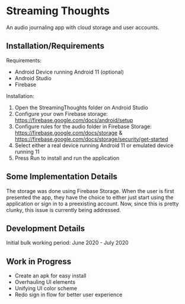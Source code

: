 # Streaming Thoughts
An audio journaling app with cloud storage and user accounts.

## Installation/Requirements
Requirements:
- Android Device running Android 11 (optional)
- Android Studio
- Firebase

Installation:
1. Open the StreamingThoughts folder on Android Studio
2. Configure your own Firebase storage: https://firebase.google.com/docs/android/setup
3. Configure rules for the audio folder in Firebase Storage: https://firebase.google.com/docs/storage & https://firebase.google.com/docs/storage/security/get-started
4. Select either a real device running Android 11 or emulated device running 11
5. Press Run to install and run the application

## Some Implementation Details
The storage was done using Firebase Storage. When the user is first presented the 
app, they have the choice to either just start using the application or sign in to
a preexisting account. Now, since this is pretty clunky, this issue is currently
being addressed. 

## Development Details
Initial bulk working period: June 2020 - July 2020

## Work in Progress 
- Create an apk for easy install
- Overhauling UI elements
- Unifying UI color scheme
- Redo sign in flow for better user experience
